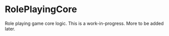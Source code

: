 # RolePlayingCore
Role playing game core logic. This is a work-in-progress. More to be added later.
